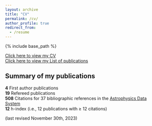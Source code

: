 ```yaml
---
layout: archive
title: "CV"
permalink: /cv/
author_profile: true
redirect_from:
  - /resume
---
```


{% include base_path %}

[Click here to view my CV](https://sebastian-zieba.github.io/files/zieba_CV_Nov_29_2023.pdf)  
[Click here to view my List of publications](https://sebastian-zieba.github.io/files/zieba_list_of_publications_Nov_29_2023.pdf)

Summary of my publications
--------------------------

**4** First author publications  
**19** Refereed publications  
**508** Citations for 37 bibliographic references in the [Astrophysics Data System](
https://ui.adsabs.harvard.edu/user/libraries/1ryuxALvQN2rWE-86p4lCQ)  
**12** h-index (i.e., 12 publications with ≥ 12 citations)  


(last revised November 30th, 2023)
